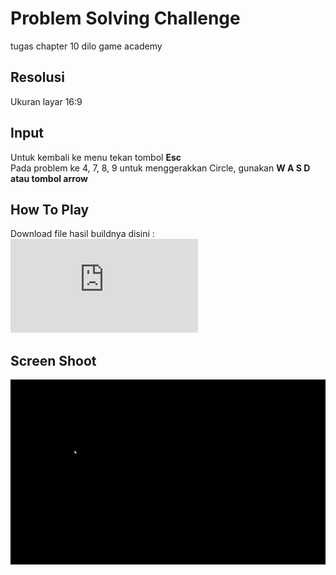 # Problem Solving Challenge
 tugas chapter 10 dilo game academy
 
## Resolusi
Ukuran layar 16:9

## Input

Untuk kembali ke menu tekan tombol <b>Esc</b><br>
Pada problem ke 4, 7, 8, 9 untuk menggerakkan Circle, gunakan <b>W A S D atau tombol arrow</b>

## How To Play

Download file hasil buildnya disini : ![Klik disini](https://github.com/yashlan/Problem-Solving-Challenge/blob/main/Problem%20Solving%20Challenge/File%20Export%20Here.rar?raw=true)

## Screen Shoot

![](https://github.com/yashlan/Problem-Solving-Challenge/blob/main/Problem%20Solving%20Challenge/ss/ss.gif)
